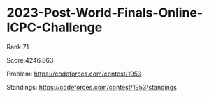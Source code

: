 # 2023-Post-World-Finals-Online-ICPC-Challenge

Rank:71

Score:4246.863

Problem: https://codeforces.com/contest/1953

Standings: https://codeforces.com/contest/1953/standings



